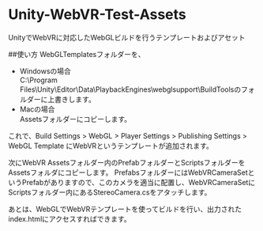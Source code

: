 # Unity-WebVR-Test-Assets
UnityでWebVRに対応したWebGLビルドを行うテンプレートおよびアセット

##使い方
WebGLTemplatesフォルダーを、
* Windowsの場合  
  C:\Program Files\Unity\Editor\Data\PlaybackEngines\webglsupport\BuildToolsのフォルダーに上書きします。
* Macの場合  
  Assetsフォルダーにコピーします。  

これで、Build Settings > WebGL > Player Settings > Publishing Settings > WebGL Template にWebVRというテンプレートが追加されます。  

次にWebVR Assetsフォルダー内のPrefabフォルダーとScriptsフォルダーをAssetsフォルダにコピーします。
PrefabsフォルダーにはWebVRCameraSetというPrefabがありますので、このカメラを適当に配置し、WebVRCameraSetにScriptsフォルダー内にあるStereoCamera.csをアタッチします。

あとは、WebGLでWebVRテンプレートを使ってビルドを行い、出力されたindex.htmlにアクセスすればできます。




